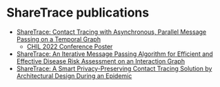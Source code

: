 # ShareTrace publications

- [ShareTrace: Contact Tracing with Asynchronous, Parallel Message Passing on a Temporal Graph](https://arxiv.org/abs/2203.12445)
  - [CHIL 2022 Conference Poster](https://github.com/share-trace/chil22-poster/blob/69f8f492a280701e0a84e8d2fd82f6b910f35ff2/poster.pdf)
- [ShareTrace: An Iterative Message Passing Algorithm for Efficient and Effective Disease Risk Assessment on an Interaction Graph](https://doi.org/10.1145/3459930.3469553)
- [ShareTrace: A Smart Privacy-Preserving Contact Tracing Solution by Architectural Design During an Epidemic](https://github.com/share-trace/papers/blob/373abf36b05227f4a5f5cb405cd61e8dc225a9a6/sharetace-whitepaper.pdf)
